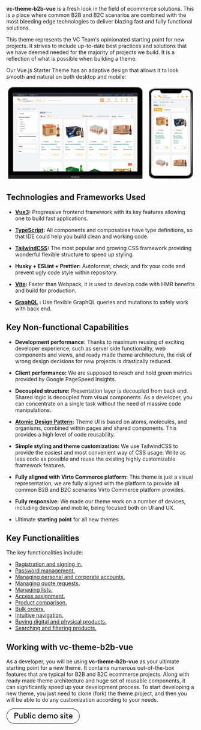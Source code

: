 ﻿
**vc-theme-b2b-vue** is a fresh look in the field of ecommerce solutions. This is a place where common B2B and B2C scenarios are combined with the most bleeding edge technologies to deliver blazing fast and fully functional solutions.

This theme represents the VC Team's opinionated starting point for new projects. It strives to include up-to-date best practices and solutions that we have deemed needed for the majority of projects we build. It is a reflection of what is possible when building a theme.

Our Vue.js Starter Theme has an adaptive design that allows it to look smooth and natural on both desktop and mobile:

![vc-theme-b2b-vue on desktop](media/desktop.png)

## Technologies and Frameworks Used

- **[Vue3](https://vuejs.org/):** Progressive frontend framework with its key features allowing one to build fast applications.
    
- [**TypeScript**](https://www.typescriptlang.org/)**:** All components and composables have type definitions, so that IDE could help you build clean and working code.
    
- [**TailwindCSS**](https://tailwindcss.com)**:** The most popular and growing CSS framework providing wonderful flexible structure to speed up styling.
    
- **Husky + ESLint + Prettier:** Autoformat, check, and fix your code and prevent ugly code style within repository.
    
- [**Vite**](https://vitejs.dev/)**:** Faster than Webpack, it is used to develop code with HMR benefits and build for production.
    
- [**GraphQL**](https://graphql.org/) **:** Use flexible GraphQL queries and mutations to safely work with back end.

## Key Non-functional Capabilities

- **Development performance:** Thanks to maximum reusing of exciting developer experience, such as server side functionality, web components and views, and ready made theme architecture, the risk of wrong design decisions for new projects is drastically reduced.
    
- **Client performance:** We are supposed to reach and hold green metrics provided by Google PageSpeed Insights.
    
- **Decoupled structure:** Presentation layer is decoupled from back end. Shared logic is decoupled from visual components. As a developer, you can concentrate on a single task without the need of massive code manipulations.
    
- [**Atomic Design Pattern**](https://virtocommerce.com/atomic-architecture)**:** Theme UI is based on atoms, molecules, and organisms, combined within pages and shared components. This provides a high level of code reusability.
    
- **Simple styling and theme customization:** We use TailwindCSS to provide the easiest and most convenient way of CSS usage. Write as less code as possible and reuse the existing highly customizable framework features.
    
- **Fully aligned with Virto Commerce platform:** This theme is just a visual representation, we are fully aligned with the platform to provide all common B2B and B2C scenarios Virto Commerce platform provides.
    
- **Fully responsive:** We made our theme work on a number of devices, including desktop and mobile, being focused both on UI and UX.
    
- Ultimate **starting point** for all new themes
    

## Key Functionalities

The key functionalities include:

* [Registration and signing in.](../../../user-guide/registration_and_signing_in/create-account)
* [Password management.](../../../user-guide/registration_and_signing_in/password-management)
* [Managing personal and corporate accounts.](../../../user-guide/account/overview)
* [Managing quote requests.](../../../user-guide/shopping/submit-quotes)
* [Managing lists.](../../../user-guide/shopping/lists)
* [Access assignment.](../../../user-guide/account/company-members)
* [Product comparison.](../../../user-guide/shopping/compare-products)
* [Bulk orders.](../../../user-guide/shopping/bulk-orders)
* [Intuitive navigation.](../../../user-guide/navigation/homepage-layout)
* [Buying digital and physical products.](../../../user-guide/shopping/checkout-process) 
* [Searching and filtering products.](../../../user-guide/shopping/searching-for-products)


## Working with vc-theme-b2b-vue

As a developer, you will be using **vc-theme-b2b-vue** as your ultimate starting point for a new theme. It contains numerous out-of-the-box features that are typical for B2B and B2C ecommerce projects. Along with ready made theme architecture and huge set of reusable components, it can significantly speed up your development process. To start developing a new theme, you just need to clone (fork) the theme project, and then you will be able to do any customization according to your needs.<!---Link to custom theme development-->


[![Storefront demo site](media/public-demo-site.png)](https://virtostart-demo-store.govirto.com/)
    
